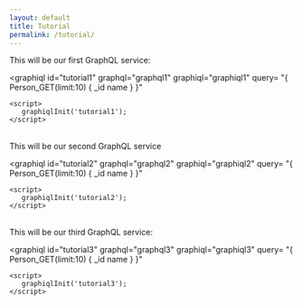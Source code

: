 ```yaml
---
layout: default
title: Tutorial
permalink: /tutorial/
---
```


<graphiqlconfig>
    <script src="//cdn.jsdelivr.net/es6-promise/4.0.5/es6-promise.auto.min.js"></script>
    <script src="//cdn.jsdelivr.net/fetch/0.9.0/fetch.min.js"></script>
    <script src="//cdn.jsdelivr.net/react/15.4.2/react.min.js"></script>
    <script src="//cdn.jsdelivr.net/react/15.4.2/react-dom.min.js"></script>
    <link rel="stylesheet" href="//cdn.jsdelivr.net/npm/graphiql@0.11.2/graphiql.css" />
    <script src="//cdn.jsdelivr.net/npm/graphiql@0.11.2/graphiql.js"></script>
    <script type="application/javascript" src="https://semantic-integration.github.io/hypergraphql/sources/graphiqlinit.js"></script>
</graphiqlconfig>


This will be our first GraphQL service:



<graphiql id="tutorial1" graphql="graphql1" graphiql="graphiql1" query=
"{
  Person_GET(limit:10) {
    _id
    name
  }
}"
>
    <script>
       graphiqlInit('tutorial1');
    </script>
</graphiql>



<br>
This will be our second GraphQL service



<graphiql id="tutorial2" graphql="graphql2" graphiql="graphiql2" query=
"{
  Person_GET(limit:10) {
    _id
    name
  }
}"
>
    <script>
       graphiqlInit('tutorial2');
    </script>
</graphiql>


<br>
This will be our third GraphQL service:



<graphiql id="tutorial3" graphql="graphql3" graphiql="graphiql3" query=
"{
  Person_GET(limit:10) {
    _id
    name
  }
}"
>
    <script>
       graphiqlInit('tutorial3');
    </script>
</graphiql>
<br>